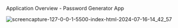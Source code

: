 Application Overview -  Password Generator App


![screencapture-127-0-0-1-5500-index-html-2024-07-16-14_42_57](https://github.com/user-attachments/assets/8eef5a2f-3aaa-417a-b096-aad8b69ce091)
